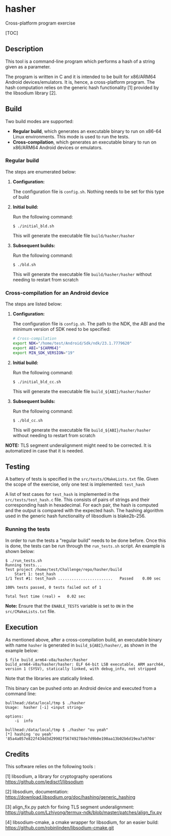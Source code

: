 # hasher
Cross-platform program exercise

[TOC]


## Description
This tool is a command-line program which performs a hash of a string given as a parameter. 

The program is written in C and it is intended to be built for x86/ARM64 Android devices/emulators. It is, hence, a cross-platform program.
The hash computation relies on the generic hash functionality [1] provided by the libsodium library [2].



## Build

Two build modes are supported:

* **Regular build**, which generates an executable binary to run on x86-64 Linux environments. This mode is used to run the tests.
* **Cross-compilation**, which generates an executable binary to run on x86/ARM64 Android devices or emulators.

### Regular build

The steps are enumerated below:

1. **Configuration:**

   The configuration file is `config.sh`. Nothing needs to be set for this type of build

2. **Initial build:**

   Run the following command:

   ```console
   $ ./initial_bld.sh
   ```

   This will generate the executable file `build/hasher/hasher`

3. **Subsequent builds:**

   Run the following command:

   ```console
   $ ./bld.sh
   ```

   This will generate the executable file `build/hasher/hasher` without needing to restart from scratch

### Cross-compilation for an Android device

The steps are listed below:

1. **Configuration:**

   The configuration file is `config.sh`. The path to the NDK, the ABI and the minimum version of SDK need to be specified:

   ```sh
   # Cross-compilation
   export NDK="/home/test/Android/Sdk/ndk/23.1.7779620"
   export ABI="${ARM64}"
   export MIN_SDK_VERSION="19"
   ```

2. **Initial build:**

   Run the following command:

   ```console
   $ ./initial_bld_cc.sh
   ```

   This will generate the executable file `build_${ABI}/hasher/hasher`

3. **Subsequent builds:**

   Run the following command:

   ```console
   $ ./bld_cc.sh
   ```

   This will generate the executable file `build_${ABI}/hasher/hasher` without needing to restart from scratch

**NOTE:** TLS segment underalignment might need to be corrected. It is automatized in case that it is needed.



## Testing

A battery of tests is specified in the `src/tests/CMakeLists.txt` file. Given  the scope of the exercise, only one test is implemented: `test_hash`

A list of test cases for `test_hash` is implemented in the `src/tests/test_hash.c` file. This consists of pairs of strings and their corresponding hash in hexadecimal. For each pair, the hash is computed and the output is compared with the expected hash. The hashing algorithm used in the generic hash functionality of libsodium is blake2b-256.

### Running the tests

In order to run the tests a "regular build" needs to be done before. Once this is done, the tests can be run through the `run_tests.sh` script. An example is shown below:

```console
$ ./run_tests.sh 
Running tests...
Test project /home/test/Challenge/repo/hasher/build
    Start 1: test_hash
1/1 Test #1: test_hash ........................   Passed    0.00 sec

100% tests passed, 0 tests failed out of 1

Total Test time (real) =   0.02 sec
```



**Note:** Ensure that the `ENABLE_TESTS` variable is set to `ON` in the `src/CMakeLists.txt` file.



## Execution

As mentioned above, after a cross-compilation build,  an executable binary with name `hasher`  is generated in `build_${ABI}/hasher/`, as shown in the example below:

```
$ file build_arm64-v8a/hasher/hasher 
build_arm64-v8a/hasher/hasher: ELF 64-bit LSB executable, ARM aarch64, version 1 (SYSV), statically linked, with debug_info, not stripped
```

Note that the libraries are statically linked.

This binary can be pushed onto an Android device and executed from a command line:

````
bullhead:/data/local/tmp $ ./hasher              
Usage:  hasher [-i] <input string> 

options:
    -i  info

bullhead:/data/local/tmp $ ./hasher "ou yeah"
[*] hashing 'ou yeah'
'85a4a057e822f434d3d29902f56749278de7d9b0e190aa13b02b6d19ea7a9704'
````



## Credits
This software relies on the following tools :

[1] libsodium, a library for cryptography operations
    https://github.com/jedisct1/libsodium

[2] libsodium, documentation:
    https://download.libsodium.org/doc/hashing/generic_hashing

[3] align_fix.py patch for fixing TLS segment underalignment:
    https://github.com/Lzhiyong/termux-ndk/blob/master/patches/align_fix.py

[4] libsodium-cmake, a cmake wrapper for libsodium, for an easier build: 
    https://github.com/robinlinden/libsodium-cmake.git
